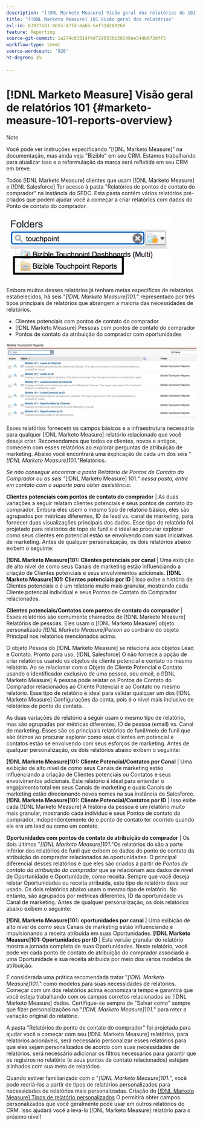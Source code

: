 ```yaml
---
description: "[!DNL Marketo Measure] Visão geral dos relatórios do 101 - [!DNL Marketo Measure]"
title: "[!DNL Marketo Measure] 101 Visão geral dos relatórios"
exl-id: 83977b81-8055-47fd-8a6b-5ef32d280269
feature: Reporting
source-git-commit: 1a274c83814f4d729053bb36548ee544b973dff5
workflow-type: tm+mt
source-wordcount: '926'
ht-degree: 3%

---
```


# [!DNL Marketo Measure] Visão geral de relatórios 101 {#marketo-measure-101-reports-overview}

>[!NOTE]
>
>Você pode ver instruções especificando &quot;[!DNL Marketo Measure]&quot; na documentação, mas ainda veja &quot;Bizible&quot; em seu CRM. Estamos trabalhando para atualizar isso e a reformulação da marca será refletida em seu CRM em breve.

Todos [!DNL Marketo Measure] clientes que usam [!DNL Marketo Measure] e [!DNL Salesforce] Ter acesso à pasta &quot;Relatórios de pontos de contato do comprador&quot; na instância do SFDC. Esta pasta contém vários relatórios pré-criados que podem ajudar você a começar a criar relatórios com dados do Ponto de contato do comprador.

![](assets/bizible-101-reports-overview-1.png)

Embora muitos desses relatórios já tenham metas específicas de relatórios estabelecidos, há seis &quot;_[!DNL Marketo Measure]101._&quot; representado por três tipos principais de relatórios que abrangem a maioria das necessidades de relatórios.

* Clientes potenciais com pontos de contato do comprador
* [!DNL Marketo Measure] Pessoas com pontos de contato do comprador
* Pontos de contato da atribuição do comprador com oportunidades

![](assets/bizible-101-reports-overview-2.png)

Esses relatórios fornecem os campos básicos e a infraestrutura necessária para qualquer [!DNL Marketo Measure] relatório relacionado que você deseja criar. Recomendamos que todos os clientes, novos e antigos, comecem com esses relatórios ao explorar perguntas de atribuição de marketing. Abaixo você encontrará uma explicação de cada um dos seis &quot;_[!DNL Marketo Measure]101._&quot;Relatórios.

_Se não conseguir encontrar a pasta Relatório de Pontos de Contato do Comprador ou as seis &quot;_[!DNL Marketo Measure] 101._&quot; nessa pasta, entre em contato com o suporte para obter assistência._

**Clientes potenciais com pontos de contato do comprador** | As duas variações a seguir relatam clientes potenciais e seus pontos de contato do comprador. Embora eles usem o mesmo tipo de relatório básico, eles são agrupados por métricas diferentes, ID de lead vs. canal de marketing, para fornecer duas visualizações principais dos dados. Esse tipo de relatório foi projetado para relatórios de topo de funil e é ideal ao procurar explorar como seus clientes em potencial estão se envolvendo com suas iniciativas de marketing. Antes de qualquer personalização, os dois relatórios abaixo exibem o seguinte:

**[!DNL Marketo Measure]101: Clientes potenciais por canal** | Uma exibição de alto nível de como seus Canais de marketing estão influenciando a criação de Clientes potenciais e seus envolvimentos adicionais.
**[!DNL Marketo Measure]101: Clientes potenciais por ID** | Isso exibe a história de Clientes potenciais e é um relatório muito mais granular, mostrando cada Cliente potencial individual e seus Pontos de Contato do Comprador relacionados.

**Clientes potenciais/Contatos com pontos de contato do comprador** | Esses relatórios são comumente chamados de [!DNL Marketo Measure] Relatórios de pessoas. Eles usam o [!DNL Marketo Measure] objeto personalizado _[!DNL Marketo Measure]Person_ ao contrário do objeto Principal nos relatórios mencionados acima.

O objeto Pessoa do [!DNL Marketo Measure] se relaciona aos objetos Lead e Contato. Pronto para uso, [!DNL Salesforce] O não fornece a opção de criar relatórios usando os objetos de cliente potencial e contato no mesmo relatório. Ao se relacionar com o Objeto de Cliente Potencial e Contato usando o identificador exclusivo de uma pessoa, seu email, o [!DNL Marketo Measure] A pessoa pode relatar os Pontos de Contato do Comprador relacionados ao Cliente Potencial e ao Contato no mesmo relatório. Esse tipo de relatório é ideal para validar qualquer um dos [!DNL Marketo Measure] Configurações da conta, pois é o nível mais inclusivo de relatórios de ponto de contato.

As duas variações de relatório a seguir usam o mesmo tipo de relatório, mas são agrupadas por métricas diferentes, ID de pessoa (email) vs. Canal de marketing. Esses são os principais relatórios de funil/meio de funil que são ótimos ao procurar explorar como seus clientes em potencial e contatos estão se envolvendo com seus esforços de marketing. Antes de qualquer personalização, os dois relatórios abaixo exibem o seguinte:

**[!DNL Marketo Measure]101: Cliente Potencial/Contatos por Canal** | Uma exibição de alto nível de como seus Canais de marketing estão influenciando a criação de Clientes potenciais ou Contatos e seus envolvimentos adicionais. Este relatório é ideal para entender o engajamento total em seus Canais de marketing e quais Canais de marketing estão direcionando novos nomes na sua instância do Salesforce.
**[!DNL Marketo Measure]101: Cliente Potencial/Contatos por ID** | Isso exibe cada [!DNL Marketo Measure] A história da pessoa é um relatório muito mais granular, mostrando cada indivíduo e seus Pontos de contato do comprador, independentemente de o ponto de contato ter ocorrido quando ele era um lead ou como um contato.

**Oportunidades com pontos de contato de atribuição do comprador** | Os dois últimos &quot;_[!DNL Marketo Measure]101._&quot;Os relatórios do são a parte inferior dos relatórios de funil que exibem os dados de ponto de contato da atribuição do comprador relacionados às oportunidades. O principal diferencial desses relatórios é que eles são criados a partir de _Pontos de contato da atribuição do comprador_ que se relacionam aos dados de nível de Oportunidade e Oportunidade, como receita. Sempre que você deseja relatar Oportunidades ou receita atribuída, este tipo de relatório deve ser usado. Os dois relatórios abaixo usam o mesmo tipo de relatório. No entanto, são agrupados por métricas diferentes, ID da oportunidade vs Canal de marketing. Antes de qualquer personalização, os dois relatórios abaixo exibem o seguinte:

**[!DNL Marketo Measure]101: oportunidades por canal** | Uma exibição de alto nível de como seus Canais de marketing estão influenciando e impulsionando a receita atribuída em suas Oportunidades.
**[!DNL Marketo Measure]101: Oportunidades por ID** | Esta versão granular do relatório mostra a jornada completa de suas Oportunidades. Neste relatório, você pode ver cada ponto de contato de atribuição do comprador associado a uma Oportunidade e sua receita atribuída por meio dos vários modelos de atribuição.

É considerada uma prática recomendada tratar &quot;_[!DNL Marketo Measure]101._&quot; como modelos para suas necessidades de relatórios. Começar com um dos relatórios acima economizará tempo e garantirá que você esteja trabalhando com os campos corretos relacionados ao [!DNL Marketo Measure] dados. Certifique-se sempre de &quot;Salvar como&quot; sempre que fizer personalizações no &quot;_[!DNL Marketo Measure]101._&quot; para reter a variação original do relatório.

A pasta &quot;Relatórios do ponto de contato do comprador&quot; foi projetada para ajudar você a começar com seu [!DNL Marketo Measure] relatórios, para relatórios acionáveis, será necessário personalizar esses relatórios para que eles sejam personalizados de acordo com suas necessidades de relatórios. será necessário adicionar os filtros necessários para garantir que os registros no relatório (e seus pontos de contato relacionados) estejam alinhados com sua meta de relatórios.

Quando estiver familiarizado com o &quot;_[!DNL Marketo Measure]101._&quot;, você pode recriá-los a partir de tipos de relatórios personalizados para necessidades de relatórios mais personalizadas. Criação do [[!DNL Marketo Measure] Tipos de relatório personalizados](/help/marketo-measure-salesforce-reporting/new-report-types/creating-custom-marketo-measure-report-types.md) O permitirá obter campos personalizados que você geralmente pode usar em outros relatórios do CRM. Isso ajudará você a levá-lo [!DNL Marketo Measure] relatório para o próximo nível!
